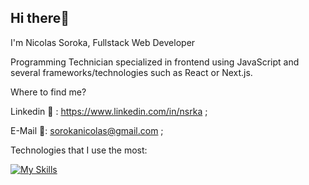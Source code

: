 ## Hi there👋 

I'm Nicolas Soroka, Fullstack Web Developer

Programming Technician specialized in frontend using JavaScript and several frameworks/technologies such as React or Next.js.
   
Where to find me?

Linkedin 🔗 : https://www.linkedin.com/in/nsrka ;

E-Mail 📧: sorokanicolas@gmail.com ;

Technologies that I use the most:

[![My Skills](https://skillicons.dev/icons?i=js,html,css,react,nodejs,express,mongodb,next,typescript,redux,tailwind)](https://skillicons.dev)
